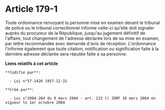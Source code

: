 # Article 179-1

Toute ordonnance renvoyant la personne mise en examen devant le tribunal de police ou le tribunal correctionnel informe
celle-ci qu'elle doit signaler auprès du procureur de la République, jusqu'au jugement définitif de l'affaire, tout
changement de l'adresse déclarée lors de sa mise en examen, par lettre recommandée avec demande d'avis de réception.
L'ordonnance l'informe également que toute citation, notification ou signification faite à la dernière adresse déclarée sera
réputée faite à sa personne.

**Liens relatifs à cet article**

	**Codifié par**:

	  - Loi n°57-1426 1957-12-31

	**Créé par**:

	  - Loi n°2004-204 du 9 mars 2004 - art. 123 () JORF 10 mars 2004 en vigueur le 1er octobre 2004
